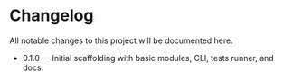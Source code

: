 # Changelog

All notable changes to this project will be documented here.

- 0.1.0 — Initial scaffolding with basic modules, CLI, tests runner, and docs.
